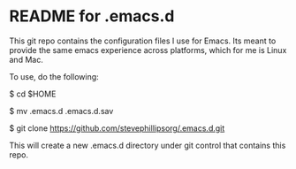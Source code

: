 # README for .emacs.d
This git repo contains the configuration files I use for Emacs. Its
meant to provide the same emacs experience across platforms, which for
me is Linux and Mac. 

To use, do the following:

$ cd $HOME

$ mv .emacs.d .emacs.d.sav

$ git clone https://github.com/stevephillipsorg/.emacs.d.git


This will create a new .emacs.d directory under git control that
contains this repo. 

